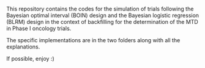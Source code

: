 This repository contains the codes for the simulation of trials following the Bayesian optimal interval (BOIN) design and the Bayesian logistic regression (BLRM) design in the context of backfilling for the determination of the MTD in Phase I oncology trials. 

The specific implementations are in the two folders along with all the explanations. 


If possible, enjoy :)
